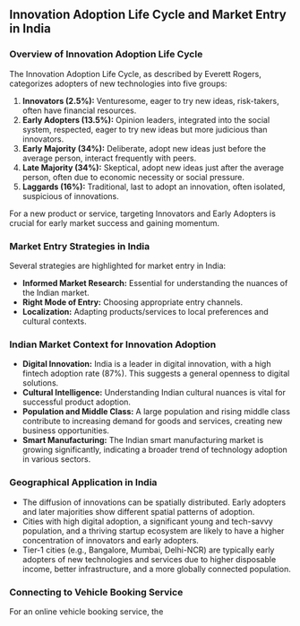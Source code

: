 ## Innovation Adoption Life Cycle and Market Entry in India

### Overview of Innovation Adoption Life Cycle
The Innovation Adoption Life Cycle, as described by Everett Rogers, categorizes adopters of new technologies into five groups:
1.  **Innovators (2.5%):** Venturesome, eager to try new ideas, risk-takers, often have financial resources.
2.  **Early Adopters (13.5%):** Opinion leaders, integrated into the social system, respected, eager to try new ideas but more judicious than innovators.
3.  **Early Majority (34%):** Deliberate, adopt new ideas just before the average person, interact frequently with peers.
4.  **Late Majority (34%):** Skeptical, adopt new ideas just after the average person, often due to economic necessity or social pressure.
5.  **Laggards (16%):** Traditional, last to adopt an innovation, often isolated, suspicious of innovations.

For a new product or service, targeting Innovators and Early Adopters is crucial for early market success and gaining momentum.

### Market Entry Strategies in India
Several strategies are highlighted for market entry in India:
*   **Informed Market Research:** Essential for understanding the nuances of the Indian market.
*   **Right Mode of Entry:** Choosing appropriate entry channels.
*   **Localization:** Adapting products/services to local preferences and cultural contexts.

### Indian Market Context for Innovation Adoption
*   **Digital Innovation:** India is a leader in digital innovation, with a high fintech adoption rate (87%). This suggests a general openness to digital solutions.
*   **Cultural Intelligence:** Understanding Indian cultural nuances is vital for successful product adoption.
*   **Population and Middle Class:** A large population and rising middle class contribute to increasing demand for goods and services, creating new business opportunities.
*   **Smart Manufacturing:** The Indian smart manufacturing market is growing significantly, indicating a broader trend of technology adoption in various sectors.

### Geographical Application in India
*   The diffusion of innovations can be spatially distributed. Early adopters and later majorities show different spatial patterns of adoption.
*   Cities with high digital adoption, a significant young and tech-savvy population, and a thriving startup ecosystem are likely to have a higher concentration of innovators and early adopters.
*   Tier-1 cities (e.g., Bangalore, Mumbai, Delhi-NCR) are typically early adopters of new technologies and services due to higher disposable income, better infrastructure, and a more globally connected population.

### Connecting to Vehicle Booking Service
For an online vehicle booking service, the 

